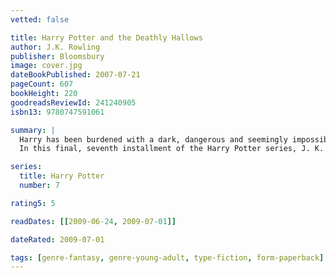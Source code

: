 ```yaml
---
vetted: false

title: Harry Potter and the Deathly Hallows
author: J.K. Rowling
publisher: Bloomsbury
image: cover.jpg
dateBookPublished: 2007-07-21
pageCount: 607
bookHeight: 220
goodreadsReviewId: 241240905
isbn13: 9780747591061

summary: |
  Harry has been burdened with a dark, dangerous and seemingly impossible task: that of locating and destroying Voldemort's remaining Horcruxes. Never has Harry felt so alone, or faced a future so full of shadows. But Harry must somehow find within himself the strength to complete the task he has been given. He must leave the warmth, safety and companionship of The Burrow and follow without fear or hesitation the inexorable path laid out for him.
  In this final, seventh installment of the Harry Potter series, J. K. Rowling unveils in spectacular fashion the answers to the many questions that have been so eagerly awaited. The spellbinding, richly woven narrative, which plunges, twists and turns at a breathtaking pace, confirms the author as a mistress of storytelling, whose books will be read, reread and read again. --front flap

series:
  title: Harry Potter
  number: 7

rating5: 5

readDates: [[2009-06-24, 2009-07-01]]

dateRated: 2009-07-01

tags: [genre-fantasy, genre-young-adult, type-fiction, form-paperback]
---
```


